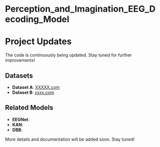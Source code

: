 # Perception_and_Imagination_EEG_Decoding_Model
# Project Updates

The code is continuously being updated. Stay tuned for further improvements!

## Datasets

- **Dataset A**: [XXXXX.com](XXXXX.com)  
- **Dataset B**: [xxxx.com](xxxx.com)  

## Related Models

- **EEGNet**:  
- **KAN**:  
- **DBB**:  

More details and documentation will be added soon. Stay tuned!

